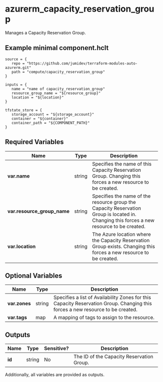 # azurerm_capacity_reservation_group

Manages a Capacity Reservation Group.

## Example minimal component.hclt

```hcl
source = {
   repo = "https://github.com/jumidev/terraform-modules-auto-azurerm.git" 
   path = "compute/capacity_reservation_group" 
}

inputs = {
   name = "name of capacity_reservation_group" 
   resource_group_name = "${resource_group}" 
   location = "${location}" 
}

tfstate_store = {
   storage_account = "${storage_account}" 
   container = "${container}" 
   container_path = "${COMPONENT_PATH}" 
}

```

## Required Variables

| Name | Type |  Description |
| ---- | --------- |  ----------- |
| **var.name** | string |  Specifies the name of this Capacity Reservation Group. Changing this forces a new resource to be created. | 
| **var.resource_group_name** | string |  Specifies the name of the resource group the Capacity Reservation Group is located in. Changing this forces a new resource to be created. | 
| **var.location** | string |  The Azure location where the Capacity Reservation Group exists. Changing this forces a new resource to be created. | 

## Optional Variables

| Name | Type |  Description |
| ---- | --------- |  ----------- |
| **var.zones** | string |  Specifies a list of Availability Zones for this Capacity Reservation Group. Changing this forces a new resource to be created. | 
| **var.tags** | map |  A mapping of tags to assign to the resource. | 



## Outputs

| Name | Type | Sensitive? | Description |
| ---- | ---- | --------- | --------- |
| **id** | string | No  | The ID of the Capacity Reservation Group. | 

Additionally, all variables are provided as outputs.
